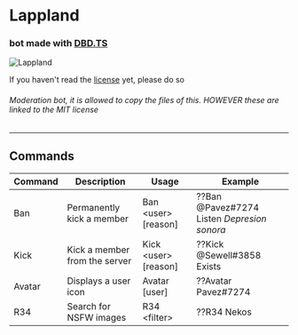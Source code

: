 # Lappland
### bot made with [DBD.TS](https://leref.github.io/dbd.ts/)

![Lappland](https://static.wikia.nocookie.net/mrfz/images/7/73/Lappland_Skin_1.png/revision/latest?cb=20200501183633)

If you haven't read the [license](https://github.com/Pavez7274/Lappland/blob/master/LICENSE.md) yet, please do so


###### Moderation bot, it is allowed to copy the files of this. HOWEVER these are linked to the MIT license

- - -

## Commands

| Command | Description | Usage | Example |
|---|---|---|---|
| Ban | Permanently kick a member | Ban <user\> [reason] | ??Ban @Pavez#7274 Listen *Depresion sonora* |
| Kick | Kick a member from the server | Kick <user\> [reason] | ??Kick @Sewell#3858 Exists |
| Avatar | Displays a user icon | Avatar [user] | ??Avatar Pavez#7274 |
| R34 | Search for NSFW images | R34 <filter\> | ??R34 Nekos |